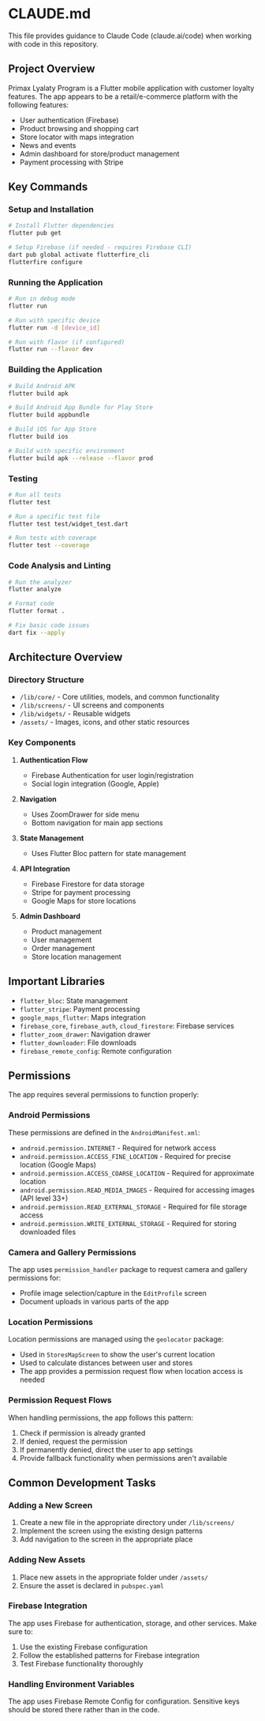 # CLAUDE.md

This file provides guidance to Claude Code (claude.ai/code) when working with code in this repository.

## Project Overview

Primax Lyalaty Program is a Flutter mobile application with customer loyalty features. The app appears to be a retail/e-commerce platform with the following features:
- User authentication (Firebase)
- Product browsing and shopping cart
- Store locator with maps integration
- News and events
- Admin dashboard for store/product management
- Payment processing with Stripe

## Key Commands

### Setup and Installation

```bash
# Install Flutter dependencies
flutter pub get

# Setup Firebase (if needed - requires Firebase CLI)
dart pub global activate flutterfire_cli
flutterfire configure
```

### Running the Application

```bash
# Run in debug mode
flutter run

# Run with specific device
flutter run -d [device_id]

# Run with flavor (if configured)
flutter run --flavor dev
```

### Building the Application

```bash
# Build Android APK
flutter build apk

# Build Android App Bundle for Play Store
flutter build appbundle

# Build iOS for App Store
flutter build ios

# Build with specific environment
flutter build apk --release --flavor prod
```

### Testing

```bash
# Run all tests
flutter test

# Run a specific test file
flutter test test/widget_test.dart

# Run tests with coverage
flutter test --coverage
```

### Code Analysis and Linting

```bash
# Run the analyzer
flutter analyze

# Format code
flutter format .

# Fix basic code issues
dart fix --apply
```

## Architecture Overview

### Directory Structure

- `/lib/core/` - Core utilities, models, and common functionality
- `/lib/screens/` - UI screens and components
- `/lib/widgets/` - Reusable widgets
- `/assets/` - Images, icons, and other static resources

### Key Components

1. **Authentication Flow**
   - Firebase Authentication for user login/registration
   - Social login integration (Google, Apple)

2. **Navigation**
   - Uses ZoomDrawer for side menu
   - Bottom navigation for main app sections

3. **State Management**
   - Uses Flutter Bloc pattern for state management

4. **API Integration**
   - Firebase Firestore for data storage
   - Stripe for payment processing
   - Google Maps for store locations

5. **Admin Dashboard**
   - Product management
   - User management
   - Order management
   - Store location management

## Important Libraries

- `flutter_bloc`: State management
- `flutter_stripe`: Payment processing
- `google_maps_flutter`: Maps integration
- `firebase_core`, `firebase_auth`, `cloud_firestore`: Firebase services
- `flutter_zoom_drawer`: Navigation drawer
- `flutter_downloader`: File downloads
- `firebase_remote_config`: Remote configuration

## Permissions

The app requires several permissions to function properly:

### Android Permissions
These permissions are defined in the `AndroidManifest.xml`:
- `android.permission.INTERNET` - Required for network access
- `android.permission.ACCESS_FINE_LOCATION` - Required for precise location (Google Maps)
- `android.permission.ACCESS_COARSE_LOCATION` - Required for approximate location
- `android.permission.READ_MEDIA_IMAGES` - Required for accessing images (API level 33+)
- `android.permission.READ_EXTERNAL_STORAGE` - Required for file storage access
- `android.permission.WRITE_EXTERNAL_STORAGE` - Required for storing downloaded files

### Camera and Gallery Permissions
The app uses `permission_handler` package to request camera and gallery permissions for:
- Profile image selection/capture in the `EditProfile` screen
- Document uploads in various parts of the app

### Location Permissions
Location permissions are managed using the `geolocator` package:
- Used in `StoresMapScreen` to show the user's current location
- Used to calculate distances between user and stores
- The app provides a permission request flow when location access is needed

### Permission Request Flows
When handling permissions, the app follows this pattern:
1. Check if permission is already granted
2. If denied, request the permission
3. If permanently denied, direct the user to app settings
4. Provide fallback functionality when permissions aren't available

## Common Development Tasks

### Adding a New Screen

1. Create a new file in the appropriate directory under `/lib/screens/`
2. Implement the screen using the existing design patterns
3. Add navigation to the screen in the appropriate place

### Adding New Assets

1. Place new assets in the appropriate folder under `/assets/`
2. Ensure the asset is declared in `pubspec.yaml`

### Firebase Integration

The app uses Firebase for authentication, storage, and other services. Make sure to:
1. Use the existing Firebase configuration
2. Follow the established patterns for Firebase integration
3. Test Firebase functionality thoroughly

### Handling Environment Variables

The app uses Firebase Remote Config for configuration. Sensitive keys should be stored there rather than in the code.
